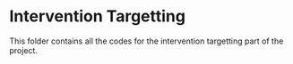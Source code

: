 # Intervention Targetting
This folder contains all the codes for the intervention targetting part of the project.